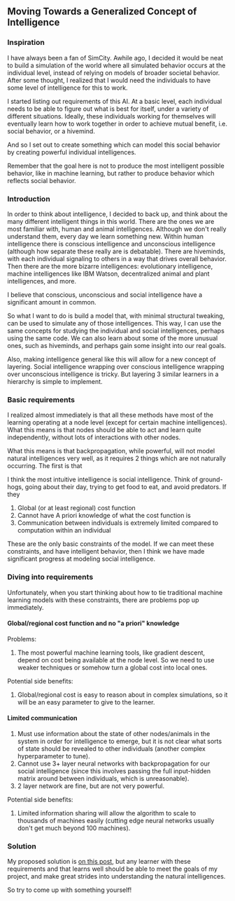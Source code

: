 ## Moving Towards a Generalized Concept of Intelligence

### Inspiration

I have always been a fan of SimCity. Awhile ago, I decided it would be neat to build a simulation of the world where all simulated behavior occurs at the individual level, instead of relying on models of broader societal behavior. After some thought, I realized that I would need the individuals to have some level of intelligence for this to work.

I started listing out requirements of this AI. At a basic level, each individual needs to be able to figure out what is best for itself, under a variety of different situations. Ideally, these individuals working for themselves will eventually learn how to work together in order to achieve mutual benefit, i.e. social behavior, or a hivemind.

And so I set out to create something which can model this social behavior by creating powerful individual intelligences.

Remember that the goal here is not to produce the most intelligent possible behavior, like in machine learning, but rather to produce behavior which reflects social behavior.

### Introduction

In order to think about intelligence, I decided to back up, and think about the many different intelligent things in this world. There are the ones we are most familiar with, human and animal intelligences. Although we don't really understand them, every day we learn something new. Within human intelligence there is conscious intelligence and unconscious intelligence (although how separate these really are is debatable). There are hiveminds, with each individual signaling to others in a way that drives overall behavior. Then there are the more bizarre intelligences: evolutionary intelligence, machine intelligences like IBM Watson, decentralized animal and plant intelligences, and more.

I believe that conscious, unconscious and social intelligence have a significant amount in common.

So what I want to do is build a model that, with minimal structural tweaking, can be used to simulate any of those intelligences. This way, I can use the same concepts for studying the individual and social intelligences, perhaps using the same code. We can also learn about some of the more unusual ones, such as hiveminds, and perhaps gain some insight into our real goals.

Also, making intelligence general like this will allow for a new concept of layering. Social intelligence wrapping over conscious intelligence wrapping over unconscious intelligence is tricky. But layering 3 similar learners in a hierarchy is simple to implement.

### Basic requirements

I realized almost immediately is that all these methods have most of the learning operating at a node level (except for certain machine intelligences). What this means is that nodes should be able to act and learn quite independently, without lots of interactions with other nodes.

What this means is that backpropagation, while powerful, will not model natural intelligences very well, as it requires 2 things which are not naturally occurring. The first is that

I think the most intuitive intelligence is social intelligence. Think of ground-hogs, going about their day, trying to get food to eat, and avoid predators. If they

1. Global (or at least regional) cost function
1. Cannot have A priori knowledge of what the cost function is
1. Communication between individuals is extremely limited compared to computation within an individual

These are the only basic constraints of the model. If we can meet these constraints, and have intelligent behavior, then I think we have made significant progress at modeling social intelligence.

### Diving into requirements

Unfortunately, when you start thinking about how to tie traditional machine learning models with these constraints, there are problems pop up immediately.

#### Global/regional cost function and no "a priori" knowledge

Problems:

1. The most powerful machine learning tools, like gradient descent, depend on cost being available at the node level. So we need to use weaker techniques or somehow turn a global cost into local ones.

Potential side benefits:

1. Global/regional cost is easy to reason about in complex simulations, so it will be an easy parameter to give to the learner.

#### Limited communication

1. Must use information about the state of other nodes/animals in the system in order for intelligence to emerge, but it is not clear what sorts of state should be revealed to other individuals (another complex hyperparameter to tune).
1. Cannot use 3+ layer neural networks with backpropagation for our social intelligence (since this involves passing the full input-hidden matrix around between individuals, which is unreasonable).
1. 2 layer network are fine, but are not very powerful.

Potential side benefits:

1. Limited information sharing will allow the algorithm to scale to thousands of machines easily (cutting edge neural networks usually don't get much beyond 100 machines).

### Solution

My proposed solution is [on this post](exploration_intelligence/generalized_intelligence_model), but any learner with these requirements and that learns well should be able to meet the goals of my project, and make great strides into understanding the natural intelligences.

So try to come up with something yourself!
